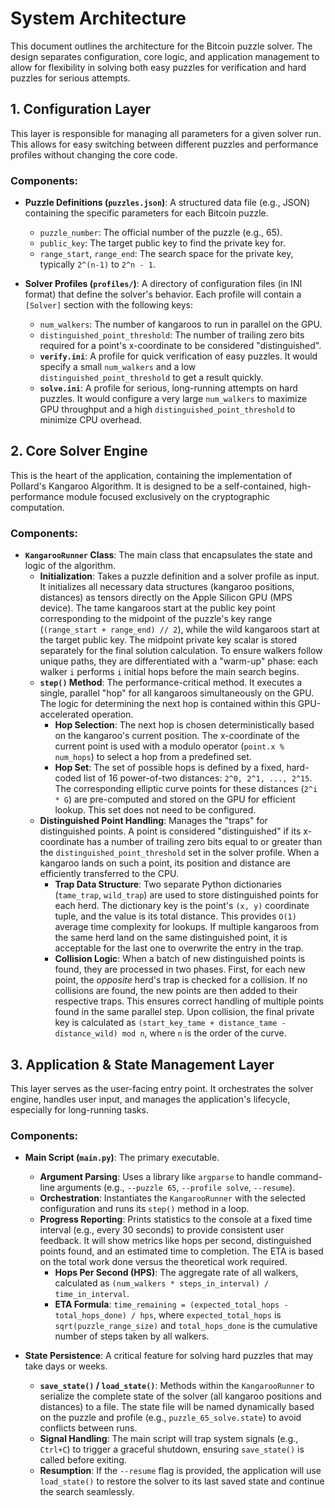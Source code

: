 # System Architecture

This document outlines the architecture for the Bitcoin puzzle solver. The design separates configuration, core logic, and application management to allow for flexibility in solving both easy puzzles for verification and hard puzzles for serious attempts.

## 1. Configuration Layer

This layer is responsible for managing all parameters for a given solver run. This allows for easy switching between different puzzles and performance profiles without changing the core code.

### Components:

*   **Puzzle Definitions (`puzzles.json`)**: A structured data file (e.g., JSON) containing the specific parameters for each Bitcoin puzzle.
    *   `puzzle_number`: The official number of the puzzle (e.g., 65).
    *   `public_key`: The target public key to find the private key for.
    *   `range_start`, `range_end`: The search space for the private key, typically `2^(n-1)` to `2^n - 1`.

*   **Solver Profiles (`profiles/`)**: A directory of configuration files (in INI format) that define the solver's behavior. Each profile will contain a `[Solver]` section with the following keys:
    *   `num_walkers`: The number of kangaroos to run in parallel on the GPU.
    *   `distinguished_point_threshold`: The number of trailing zero bits required for a point's x-coordinate to be considered "distinguished".
    *   **`verify.ini`**: A profile for quick verification of easy puzzles. It would specify a small `num_walkers` and a low `distinguished_point_threshold` to get a result quickly.
    *   **`solve.ini`**: A profile for serious, long-running attempts on hard puzzles. It would configure a very large `num_walkers` to maximize GPU throughput and a high `distinguished_point_threshold` to minimize CPU overhead.

## 2. Core Solver Engine

This is the heart of the application, containing the implementation of Pollard's Kangaroo Algorithm. It is designed to be a self-contained, high-performance module focused exclusively on the cryptographic computation.

### Components:

*   **`KangarooRunner` Class**: The main class that encapsulates the state and logic of the algorithm.
    *   **Initialization**: Takes a puzzle definition and a solver profile as input. It initializes all necessary data structures (kangaroo positions, distances) as tensors directly on the Apple Silicon GPU (MPS device). The tame kangaroos start at the public key point corresponding to the midpoint of the puzzle's key range (`(range_start + range_end) // 2`), while the wild kangaroos start at the target public key. The midpoint private key scalar is stored separately for the final solution calculation. To ensure walkers follow unique paths, they are differentiated with a "warm-up" phase: each walker `i` performs `i` initial hops before the main search begins.
    *   **`step()` Method**: The performance-critical method. It executes a single, parallel "hop" for all kangaroos simultaneously on the GPU. The logic for determining the next hop is contained within this GPU-accelerated operation.
        *   **Hop Selection**: The next hop is chosen deterministically based on the kangaroo's current position. The x-coordinate of the current point is used with a modulo operator (`point.x % num_hops`) to select a hop from a predefined set.
        *   **Hop Set**: The set of possible hops is defined by a fixed, hard-coded list of 16 power-of-two distances: `2^0, 2^1, ..., 2^15`. The corresponding elliptic curve points for these distances (`2^i * G`) are pre-computed and stored on the GPU for efficient lookup. This set does not need to be configured.
    *   **Distinguished Point Handling**: Manages the "traps" for distinguished points. A point is considered "distinguished" if its x-coordinate has a number of trailing zero bits equal to or greater than the `distinguished_point_threshold` set in the solver profile. When a kangaroo lands on such a point, its position and distance are efficiently transferred to the CPU.
        *   **Trap Data Structure**: Two separate Python dictionaries (`tame_trap`, `wild_trap`) are used to store distinguished points for each herd. The dictionary key is the point's `(x, y)` coordinate tuple, and the value is its total distance. This provides `O(1)` average time complexity for lookups. If multiple kangaroos from the same herd land on the same distinguished point, it is acceptable for the last one to overwrite the entry in the trap.
        *   **Collision Logic**: When a batch of new distinguished points is found, they are processed in two phases. First, for each new point, the *opposite* herd's trap is checked for a collision. If no collisions are found, the new points are then added to their respective traps. This ensures correct handling of multiple points found in the same parallel step. Upon collision, the final private key is calculated as `(start_key_tame + distance_tame - distance_wild) mod n`, where `n` is the order of the curve.

## 3. Application & State Management Layer

This layer serves as the user-facing entry point. It orchestrates the solver engine, handles user input, and manages the application's lifecycle, especially for long-running tasks.

### Components:

*   **Main Script (`main.py`)**: The primary executable.
    *   **Argument Parsing**: Uses a library like `argparse` to handle command-line arguments (e.g., `--puzzle 65`, `--profile solve`, `--resume`).
    *   **Orchestration**: Instantiates the `KangarooRunner` with the selected configuration and runs its `step()` method in a loop.
    *   **Progress Reporting**: Prints statistics to the console at a fixed time interval (e.g., every 30 seconds) to provide consistent user feedback. It will show metrics like hops per second, distinguished points found, and an estimated time to completion. The ETA is based on the total work done versus the theoretical work required.
        *   **Hops Per Second (HPS)**: The aggregate rate of all walkers, calculated as `(num_walkers * steps_in_interval) / time_in_interval`.
        *   **ETA Formula**: `time_remaining = (expected_total_hops - total_hops_done) / hps`, where `expected_total_hops` is `sqrt(puzzle_range_size)` and `total_hops_done` is the cumulative number of steps taken by all walkers.

*   **State Persistence**: A critical feature for solving hard puzzles that may take days or weeks.
    *   **`save_state()` / `load_state()`**: Methods within the `KangarooRunner` to serialize the complete state of the solver (all kangaroo positions and distances) to a file. The state file will be named dynamically based on the puzzle and profile (e.g., `puzzle_65_solve.state`) to avoid conflicts between runs.
    *   **Signal Handling**: The main script will trap system signals (e.g., `Ctrl+C`) to trigger a graceful shutdown, ensuring `save_state()` is called before exiting.
    *   **Resumption**: If the `--resume` flag is provided, the application will use `load_state()` to restore the solver to its last saved state and continue the search seamlessly.
